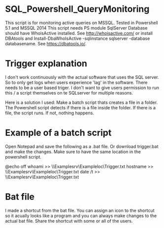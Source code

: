 # SQL_Powershell_QueryMonitoring

This script is for monitoring active queries on MSSQL. 
Tested in Powershell 5.1 and MSSQL 2014
This script needs PS module SqlServer
Database should have WhoisActive installed. See http://whoisactive.com/ or install DBAtools and Install-DbaWhoIsActive -sqlinstance sqlserver -database databasename. See https://dbatools.io/. 


# Trigger explanation
I don't work continuously with the actual software that uses the SQL server. So to only get logs when users experience 'lag' in the software. There needs to be a user based triger. 
I don't want to give users permission to run this / a script themselves on te SQLserver for multiple reasons.

Here is a solution I used:
Make a batch script thats creates a file in a folder. The Powershell script detects if there is a file inside the folder. 
If there is a file, the script runs. If not, nothing happens. 

# Example of a batch script
Open Notepad and save the following as a .bat file. Or download trigger.bat and make the changes. Make sure to have the same location in the powershell script. 

@echo off
whoami >> \\\Examplesrv\Exampleloc\Trigger.txt
hostname >> \\\Examplesrv\Exampleloc\Trigger.txt
date /t >> \\\Examplesrv\Exampleloc\Trigger.txt


# Bat file
I made a shortcut from the bat file. You can assign an icon to the shortcut so it acually looks like a program and you can always make changes to the actual bat file. 
Share the shortcut with some or all of the users. 
